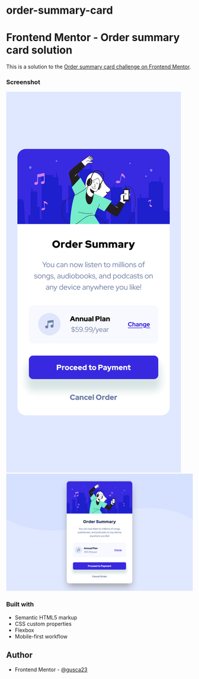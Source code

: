 # order-summary-card
# Frontend Mentor - Order summary card solution

This is a solution to the [Order summary card challenge on Frontend Mentor](https://www.frontendmentor.io/challenges/order-summary-component-QlPmajDUj).

### Screenshot

![](./design/order-summary-mobile.png)
![](./design/desktop.png)


### Built with

- Semantic HTML5 markup
- CSS custom properties
- Flexbox
- Mobile-first workflow

## Author
- Frontend Mentor - [@gusca23](https://www.frontendmentor.io/profile/gusca23)
